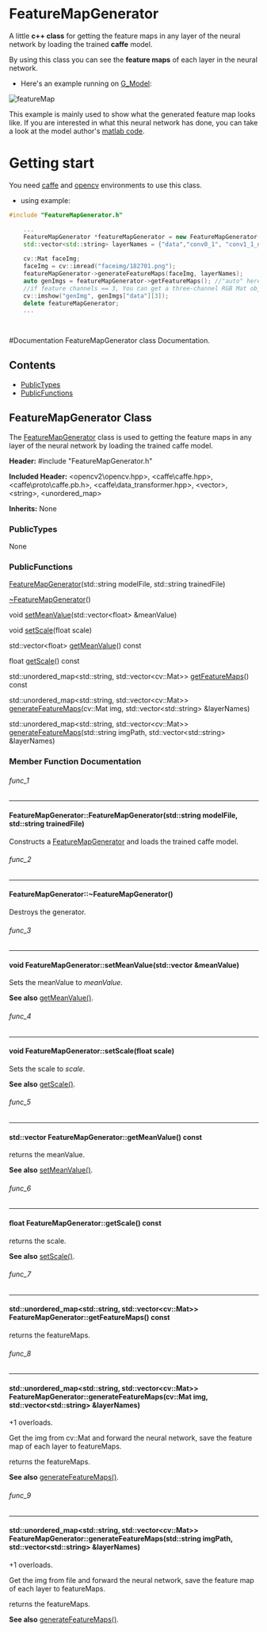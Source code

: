 # FeatureMapGenerator

A little **c++ class** for getting the feature maps in any layer of the neural network by loading the trained **caffe** model.

By using this class you can see the **feature maps** of each layer in the neural network.

+ Here's an example running on [G_Model](https://github.com/Yijunmaverick/GenerativeFaceCompletion):

![featureMap](https://github.com/somone23412/FaceGenerator/blob/master/image/featureMap.jpg)

This example is mainly used to show what the generated feature map looks like. If you are interested in what this neural network has done, you can take a look at the model author's [matlab code](https://github.com/Yijunmaverick/GenerativeFaceCompletion/tree/master/matlab/FaceCompletion_testing).

# Getting start

You need [caffe](https://github.com/BVLC/caffe/) and [opencv](https://github.com/opencv/opencv) environments to use this class.

+ using example:

```cpp
#include "FeatureMapGenerator.h"

	...
	FeatureMapGenerator *featureMapGenerator = new FeatureMapGenerator("model/Model_G.prototxt", "model/Model_G.caffemodel");
	std::vector<std::string> layerNames = {"data","conv0_1", "conv1_1_new", "conv_decode1_1_new", "reconstruction_new"};
	
	cv::Mat faceImg;
	faceImg = cv::imread("faceimg/182701.png");
	featureMapGenerator->generateFeatureMaps(faceImg, layerNames);
	auto genImgs = featureMapGenerator->getFeatureMaps(); //"auto" here = std::unordered_map<std::string, std::vector<cv::Mat>>
	//if feature channels == 3, You can get a three-channel RGB Mat object in hashMap[name][3]
	cv::imshow("genImg", genImgs["data"][3]);
	delete featureMapGenerator;
	...
	
	
```

#Documentation
FeatureMapGenerator class Documentation.

## Contents

+ [PublicTypes](#PublicTypes)
+ [PublicFunctions](#PublicFunctions)

## FeatureMapGenerator Class
The [FeatureMapGenerator](#FeatureMapGenerator) class is used to getting the feature maps in any layer of the neural network by loading the trained caffe model.

**Header:** \#include "FeatureMapGenerator.h"

**Included Header:** \<opencv2\opencv.hpp\>, \<caffe\caffe.hpp\>, \<caffe\proto\caffe.pb.h\>, \<caffe\data_transformer.hpp\>, \<vector\>, \<string\>, \<unordered_map\>

**Inherits:** None

### PublicTypes

None

### PublicFunctions

[FeatureMapGenerator](#func_1)(std::string modelFile, std::string trainedFile)

[~FeatureMapGenerator](#func_2)()

void [setMeanValue](#func_3)(std::vector\<float\> &meanValue)

void [setScale](#func_4)(float scale)

std::vector\<float\> [getMeanValue](#func_5)() const

float [getScale](#func_6)() const

std::unordered_map\<std::string, std::vector\<cv::Mat\>\> [getFeatureMaps](#func_7)() const

std::unordered_map\<std::string, std::vector\<cv::Mat\>\> [generateFeatureMaps](#func_8)(cv::Mat img, std::vector\<std::string\> &layerNames)

std::unordered_map\<std::string, std::vector\<cv::Mat\>\> [generateFeatureMaps](#func_9)(std::string imgPath, std::vector\<std::string\> &layerNames)

### Member Function Documentation

###### func_1

---

#### FeatureMapGenerator::**FeatureMapGenerator**(std::string modelFile, std::string trainedFile)

Constructs a [FeatureMapGenerator](#FeatureMapGenerator-class) and loads the trained caffe model.

###### func_2

---

#### FeatureMapGenerator::**~FeatureMapGenerator**()

Destroys the generator.

###### func_3

---

#### void FeatureMapGenerator::**setMeanValue**(std::vector<float> &meanValue) 

Sets the meanValue to *meanValue*.

**See also**  [getMeanValue()](#func_5).

###### func_4

---

#### void FeatureMapGenerator::**setScale**(float scale)

Sets the scale to *scale*.

**See also**  [getScale()](#func_6).

###### func_5

---

#### std::vector<float> FeatureMapGenerator::**getMeanValue**() const

returns the meanValue.

**See also** [setMeanValue()](#func_3).

###### func_6

---

#### float FeatureMapGenerator::**getScale**() const

returns the scale.

**See also**  [setScale()](#func_4).

###### func_7

---

#### std::unordered_map\<std::string, std::vector\<cv::Mat\>\> FeatureMapGenerator::**getFeatureMaps**() const 

returns the featureMaps.

###### func_8

---

#### std::unordered_map\<std::string, std::vector\<cv::Mat\>\> FeatureMapGenerator::**generateFeatureMaps**(cv::Mat img, std::vector\<std::string\> &layerNames)

+1 overloads.

Get the img from cv::Mat and forward the neural network, save the feature map of each layer to featureMaps.

returns the featureMaps.

**See also** [generateFeatureMaps()](func_9).

###### func_9

---

#### std::unordered_map\<std::string, std::vector\<cv::Mat\>\> FeatureMapGenerator::**generateFeatureMaps**(std::string imgPath, std::vector\<std::string\> &layerNames)

+1 overloads.

Get the img from file and forward the neural network, save the feature map of each layer to featureMaps.

returns the featureMaps.

**See also** [generateFeatureMaps()](func_8).